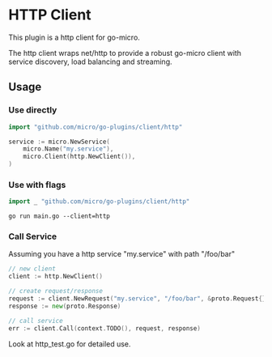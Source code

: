 # HTTP Client

This plugin is a http client for go-micro.

The http client wraps net/http to provide a robust go-micro client with service discovery, load balancing and streaming.

## Usage

### Use directly

```go
import "github.com/micro/go-plugins/client/http"

service := micro.NewService(
	micro.Name("my.service"),
	micro.Client(http.NewClient()),
)
```

### Use with flags

```go
import _ "github.com/micro/go-plugins/client/http"
```

```shell
go run main.go --client=http
```

### Call Service

Assuming you have a http service "my.service" with path "/foo/bar"
```go
// new client
client := http.NewClient()

// create request/response
request := client.NewRequest("my.service", "/foo/bar", &proto.Request{})
response := new(proto.Response)

// call service
err := client.Call(context.TODO(), request, response)
```

Look at http_test.go for detailed use.
